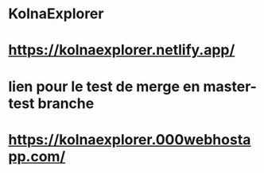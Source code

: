 # KolnaExplorer
# https://kolnaexplorer.netlify.app/
# lien pour le test de merge en master-test branche
# https://kolnaexplorer.000webhostapp.com/
